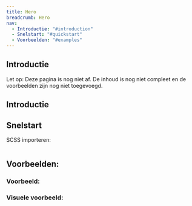 ```yaml
---
title: Hero
breadcrumb: Hero
nav:
  - Introductie: "#introduction"
  - Snelstart: "#quickstart"
  - Voorbeelden: "#examples"
---
```


<h2 id="introduction">Introductie</h2>

<p class="warning">
  <span>Let op:</span>
  Deze pagina is nog niet af. De inhoud is nog niet compleet en de voorbeelden zijn nog niet toegevoegd.
</p>

<h2 id="introduction">Introductie</h2>

<h2 id="quickstart">Snelstart</h2>

SCSS importeren:

```scss

```

<h2 id="examples">Voorbeelden:</h2>

### Voorbeeld:

### Visuele voorbeeld:

```html

```

